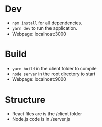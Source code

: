 # Dev
- ```npm install``` for all dependencies.
- ```yarn dev``` to run the application.
- Webpage: localhost:3000

# Build
- ```yarn build``` in the client folder to compile
- ```node server``` in the root directory to start
- Webpage: localhost:9000
# Structure
- React files are is the /client folder
- Node.js code is in /server.js

